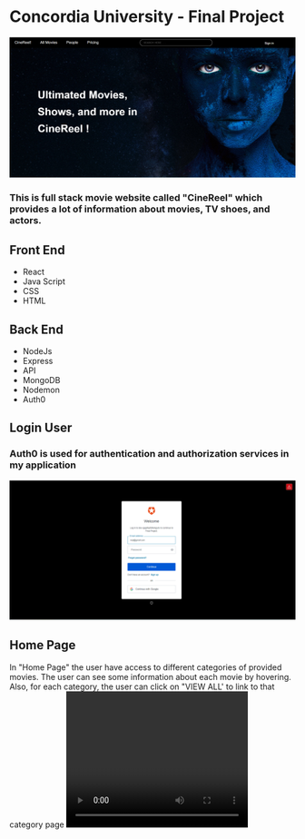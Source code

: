 <h1>Concordia University - Final Project</h1>

<img src="client\src\Assets\01.png" alt="HomePage">

<h3>This is full stack movie website called "CineReel" which provides a lot of information about movies, TV shoes, and actors.</h3>

<h2> Front End </h2>

- React
- Java Script
- CSS
- HTML

<h2> Back End </h2>

- NodeJs
- Express
- API
- MongoDB
- Nodemon
- Auth0

<h2>Login User</h2>
<h3> Auth0 is used for authentication and authorization services in my application</h3>
<img src="client\src\Assets\02.png" alt="Auth0">

<h2>Home Page</h2>
 In "Home Page" the user have access to different categories of provided movies. The user can see some information about each movie by hovering. Also, for each category, the user can click on "VIEW ALL' to link to that category page

<video width="320" height="240" autoplay>
  <source src="client\src\Assets\01.mp4" type="video/mp4">
</video>
